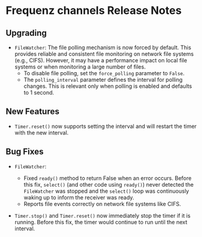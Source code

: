 # Frequenz channels Release Notes

## Upgrading

- `FileWatcher`: The file polling mechanism is now forced by default. This provides reliable and consistent file monitoring on network file systems (e.g., CIFS). However, it may have a performance impact on local file systems or when monitoring a large number of files.
  - To disable file polling, set the `force_polling` parameter to `False`.
  - The `polling_interval` parameter defines the interval for polling changes. This is relevant only when polling is enabled and defaults to 1 second.

## New Features

- `Timer.reset()` now supports setting the interval and will restart the timer with the new interval.

## Bug Fixes

- `FileWatcher`:
  - Fixed `ready()` method to return False when an error occurs. Before this fix, `select()` (and other code using `ready()`) never detected the `FileWatcher` was stopped and the `select()` loop was continuously waking up to inform the receiver was ready.
  - Reports file events correctly on network file systems like CIFS.

- `Timer.stop()` and `Timer.reset()` now immediately stop the timer if it is running. Before this fix, the timer would continue to run until the next interval.
